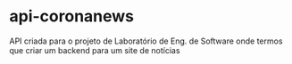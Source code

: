 # api-coronanews
API criada para o projeto de Laboratório de Eng. de Software onde termos que criar um backend para um site de notícias
